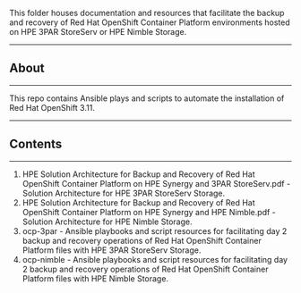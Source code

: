 This folder houses documentation and resources that facilitate the backup and recovery of Red Hat OpenShift Container Platform environments hosted on HPE 3PAR StoreServ or HPE Nimble Storage.

________________________________________
## About ##
________________________________________

This repo contains Ansible plays and scripts to automate the installation of Red Hat OpenShift 3.11.

________________________________________
## Contents ##
________________________________________

1. HPE Solution Architecture for Backup and Recovery of Red Hat OpenShift Container Platform on HPE Synergy and 3PAR StoreServ.pdf - Solution Architecture for HPE 3PAR StoreServ Storage.
2. HPE Solution Architecture for Backup and Recovery of Red Hat OpenShift Container Platform on HPE Synergy and HPE Nimble.pdf - Solution Architecture for HPE Nimble Storage.
3. ocp-3par - Ansible playbooks and script resources for facilitating day 2 backup and recovery operations of Red Hat OpenShift Container Platform files with HPE 3PAR StoreServ Storage.
4. ocp-nimble - Ansible playbooks and script resources for facilitating day 2 backup and recovery operations of Red Hat OpenShift Container Platform files with HPE Nimble Storage.
